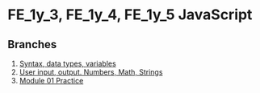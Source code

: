 # FE_1y_3, FE_1y_4, FE_1y_5 JavaScript

## Branches

1. [Syntax, data types, variables](https://github.com/olehhapuk/fe_1y_3-4-5_js/tree/variables)
2. [User input, output. Numbers, Math, Strings](https://github.com/olehhapuk/fe_1y_3-4-5_js/tree/input)
3. [Module 01 Practice](https://github.com/olehhapuk/fe_1y_3-4-5_js/tree/01_practice)

